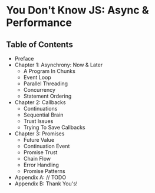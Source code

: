 # You Don't Know JS: Async & Performance

## Table of Contents

* Preface
* Chapter 1: Asynchrony: Now & Later
	* A Program In Chunks
	* Event Loop
	* Parallel Threading
	* Concurrency
	* Statement Ordering
* Chapter 2: Callbacks
	* Continuations
	* Sequential Brain
	* Trust Issues
	* Trying To Save Callbacks
* Chapter 3: Promises
	* Future Value
	* Continuation Event
	* Promise Trust
	* Chain Flow
	* Error Handling
	* Promise Patterns
* Appendix A: // TODO
* Appendix B: Thank You's!

